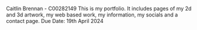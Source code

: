 Caitlin Brennan - C00282149
This is my portfolio. It includes pages of my 2d and 3d artwork, my web based work, my information, my socials and a contact page.
Due Date: 19th April 2024
